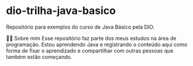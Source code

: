 # dio-trilha-java-basico
Repositório para exemplos do curso de Java Básico pela DIO.

🙋‍♀️ Sobre mim
Esse repositório faz parte dos meus estudos na área de programação. Estou aprendendo Java e registrando o conteúdo aqui como forma de fixar o aprendizado e compartilhar com outras pessoas que também estão começando.
